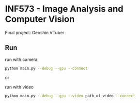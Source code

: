 # INF573 - Image Analysis and Computer Vision
Final project: Genshin VTuber

## Run

run with camera
```bash
python main.py --debug --gpu --connect
```

or

run with video
```bash
python main.py --debug --gpu --video path_of_video --connect
```